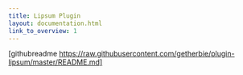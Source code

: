 ```yaml
---
title: Lipsum Plugin
layout: documentation.html
link_to_overview: 1
---
```


[githubreadme https://raw.githubusercontent.com/getherbie/plugin-lipsum/master/README.md]
